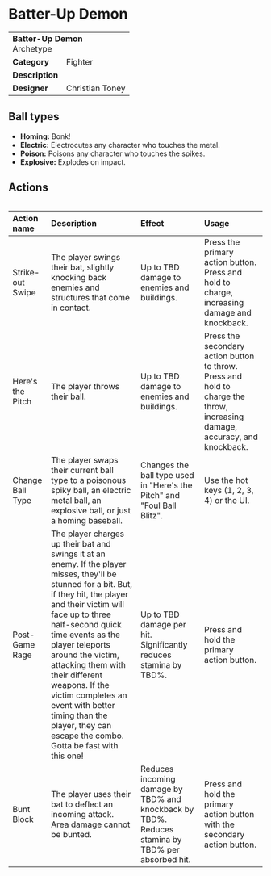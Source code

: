 # Batter-Up Demon
<table>
  <tbody>
    <tr>
      <td colspan="2">
        <b>Batter-Up Demon</b>
        <section>Archetype</section>
      </td>
    </tr>
    <tr>
      <td>
        <b>Category</b>
      </td>
      <td>Fighter</td>
    </tr>
    <tr>
      <td>
        <b>Description</b>
      </td>
      <td></td>
    </tr>
    <tr>
      <td>
        <b>Designer</b>
      </td>
      <td>Christian Toney</td>
    </tr>
  </tbody>
<table>

## Ball types
* **Homing:** Bonk! 
* **Electric:** Electrocutes any character who touches the metal. 
* **Poison:** Poisons any character who touches the spikes. 
* **Explosive:** Explodes on impact.

## Actions
<table>
  <thead>
    <tr>
      <th align="left">Action name</th>
      <th align="left">Description</th>
      <th align="left">Effect</th>
      <th align="left">Usage</th>
    </tr>
  </thead>
  <tbody>
    <tr>
      <td>Strike-out Swipe</td>
      <td>The player swings their bat, slightly knocking back enemies and structures that come in contact.</td>
      <td>Up to TBD damage to enemies and buildings.</td>
      <td>Press the primary action button. Press and hold to charge, increasing damage and knockback.</td>
    </tr>
    <tr>
      <td>Here's the Pitch</td>
      <td>The player throws their ball.</td>
      <td>Up to TBD damage to enemies and buildings.</td>
      <td>Press the secondary action button to throw. Press and hold to charge the throw, increasing damage, accuracy, and knockback.</td>
    </tr>
    <tr>
      <td>Change Ball Type</td>
      <td>The player swaps their current ball type to a poisonous spiky ball, an electric metal ball, an explosive ball, or just a homing baseball.</td>
      <td>Changes the ball type used in "Here's the Pitch" and "Foul Ball Blitz".</td>
      <td>Use the hot keys (1, 2, 3, 4) or the UI.</td>
    </tr>
    <tr>
      <td>Post-Game Rage</td>
      <td>The player charges up their bat and swings it at an enemy. If the player misses, they'll be stunned for a bit. But, if they hit, the player and their victim will face up to three half-second quick time events as the player teleports around the victim, attacking them with their different weapons. If the victim completes an event with better timing than the player, they can escape the combo. Gotta be fast with this one!</td>
      <td>Up to TBD damage per hit. Significantly reduces stamina by TBD%.</td>
      <td>Press and hold the primary action button.</td>
    </tr>
    <tr>
      <td>Bunt Block</td>
      <td>The player uses their bat to deflect an incoming attack. Area damage cannot be bunted.</td>
      <td>Reduces incoming damage by TBD% and knockback by TBD%. Reduces stamina by TBD% per absorbed hit.</td>
      <td>Press and hold the primary action button with the secondary action button.</td>
    </tr>
  </tbody>
</table>

